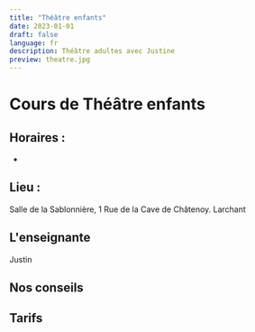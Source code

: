 ```yaml
---
title: "Théâtre enfants"
date: 2023-01-01
draft: false
language: fr
description: Théâtre adultes avec Justine
preview: theatre.jpg
---
```


# Cours de Théâtre enfants 

## Horaires :
- 

## Lieu : 
Salle de la Sablonnière, 1 Rue de la Cave de Châtenoy. Larchant

## L'enseignante 
Justin

## Nos conseils

## Tarifs

